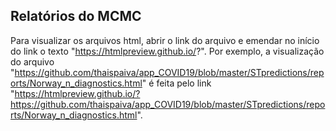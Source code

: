 ## Relatórios do MCMC 

Para visualizar os arquivos html, abrir o link do arquivo e emendar no início do link o texto "https://htmlpreview.github.io/?". Por exemplo, a visualização do arquivo "https://github.com/thaispaiva/app_COVID19/blob/master/STpredictions/reports/Norway_n_diagnostics.html" é feita pelo link "https://htmlpreview.github.io/?https://github.com/thaispaiva/app_COVID19/blob/master/STpredictions/reports/Norway_n_diagnostics.html".
